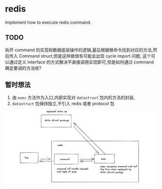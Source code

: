 # redis

Implement how to execute redis command.

## TODO

拆开 command 的实现和数据底层操作的逻辑,最后根据根命令找到对应的方法,然后传入 Command struct,但是这样做很有可能会出现 cycle import 问题,
这个可以通过定义 interface 的方式解决不直接调用实现即可,但是如何通过 command 确定要调的方法呢?

## 暂时想法

1. 由 `exec` 方法作为入口,内部实现对 `datastruct` 包内的方法的封装,
2. `datastruct` 包保持独立,不引入 redis 或者 protocol 包

![redis.exec](..//static/redis.png)